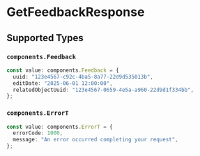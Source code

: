 # GetFeedbackResponse


## Supported Types

### `components.Feedback`

```typescript
const value: components.Feedback = {
  uuid: "123e4567-c92c-4ba5-8a77-22d9d535013b",
  editDate: "2025-06-01 12:00:00",
  relatedObjectUuid: "123e4567-0659-4e5a-a960-22d9d1f334bb",
};
```

### `components.ErrorT`

```typescript
const value: components.ErrorT = {
  errorCode: 1000,
  message: "An error occurred completing your request",
};
```

